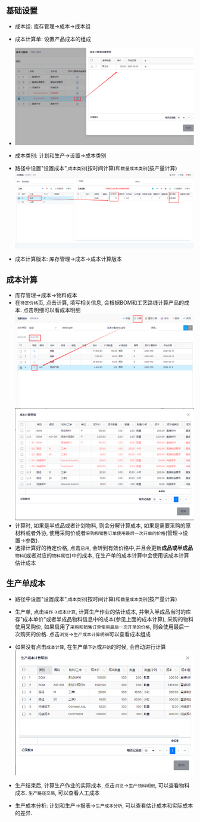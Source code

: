 ﻿## 基础设置
- 成本组: 库存管理->成本->成本组
- 成本计算单: 设置产品成本的组成
- ![Costsheet](../images/Production/costsheet.png)

- 成本类别: 计划和生产->设置->成本类别
- 路径中设置"设置成本",`成本类别`(按时间计算)和`数量成本类别`(按产量计算)
![Route Cost](../images/Production/route-cost.png)
- 成本计算版本: 库存管理->成本->成本计算版本

## 成本计算
- 库存管理->成本->物料成本
- 在`待定价格`页, 点击计算, 填写相关信息, 会根据BOM和工艺路线计算产品的成本. 点击明细可以看成本明细
![Cost Calc](../images/Production/cost-calc.png)
![Cost Calc Detail](../images/Production/cost-calc-detail.png)
- 计算时, 如果是半成品或者计划物料, 则会分解计算成本, 如果是需要采购的原材料或者外协, 使用采购价或者`采购和销售订单使用最后一次开单的价格`(管理->设置->参数). 
- 选择计算好的待定价格, 点击`启用`, 会转到有效价格中,并且会更新**成品或半成品**`物料`(或者对应的`物料属性`)中的成本, 在生产单的成本计算中会使用该成本计算估计成本
## 生产单成本

- 路径中设置"设置成本",`成本类别`(按时间计算)和`数量成本类别`(按产量计算)
- 生产单, 点击`操作`->`成本计算`, 计算生产作业的估计成本, 并带入半成品当时的库存"成本单价"或者半成品物料信息中的成本(参见上面的成本计算), 采购的物料使用采购价, 如果启用了`采购和销售订单使用最后一次开单的价格`, 则会使用最后一次购买的价格. 点击`浏览`->`生产成本计算明细`可以查看成本组成
- 如果没有点击`成本计算`, 在生产单`下达`或`开始`的时候, 会自动进行计算
![Est Cost](../images/Production/est-cost.png)

- 生产结束后, 计算生产作业的实际成本, 点击`浏览`->`生产领料明细`, 可以查看物料成本. `生产路径交易`, 可以查看人工成本
- 生产成本分析: 计划和生产->报表->`生产成本分析`, 可以查看估计成本和实际成本的差异.

